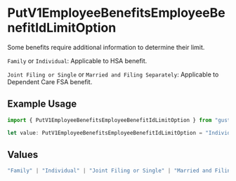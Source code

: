 # PutV1EmployeeBenefitsEmployeeBenefitIdLimitOption

Some benefits require additional information to determine
their limit.

`Family` or `Individual`: Applicable to HSA benefit.

`Joint Filing or Single` or `Married and Filing Separately`: Applicable to Dependent Care FSA benefit.

## Example Usage

```typescript
import { PutV1EmployeeBenefitsEmployeeBenefitIdLimitOption } from "gusto-embedded/models/operations";

let value: PutV1EmployeeBenefitsEmployeeBenefitIdLimitOption = "Individual";
```

## Values

```typescript
"Family" | "Individual" | "Joint Filing or Single" | "Married and Filing Separately"
```